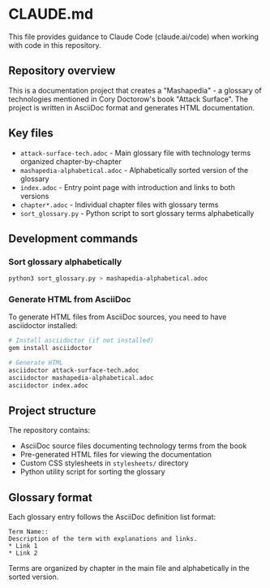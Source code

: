 # CLAUDE.md

This file provides guidance to Claude Code (claude.ai/code) when working with code in this repository.

## Repository overview

This is a documentation project that creates a "Mashapedia" - a glossary of technologies mentioned in Cory Doctorow's book "Attack Surface". The project is written in AsciiDoc format and generates HTML documentation.

## Key files

- `attack-surface-tech.adoc` - Main glossary file with technology terms organized chapter-by-chapter
- `mashapedia-alphabetical.adoc` - Alphabetically sorted version of the glossary
- `index.adoc` - Entry point page with introduction and links to both versions
- `chapter*.adoc` - Individual chapter files with glossary terms
- `sort_glossary.py` - Python script to sort glossary terms alphabetically

## Development commands

### Sort glossary alphabetically

```bash
python3 sort_glossary.py > mashapedia-alphabetical.adoc
```

### Generate HTML from AsciiDoc

To generate HTML files from AsciiDoc sources, you need to have asciidoctor installed:

```bash
# Install asciidoctor (if not installed)
gem install asciidoctor

# Generate HTML
asciidoctor attack-surface-tech.adoc
asciidoctor mashapedia-alphabetical.adoc
asciidoctor index.adoc
```

## Project structure

The repository contains:
- AsciiDoc source files documenting technology terms from the book
- Pre-generated HTML files for viewing the documentation
- Custom CSS stylesheets in `stylesheets/` directory
- Python utility script for sorting the glossary

## Glossary format

Each glossary entry follows the AsciiDoc definition list format:

```asciidoc
Term Name::
Description of the term with explanations and links.
* Link 1
* Link 2
```

Terms are organized by chapter in the main file and alphabetically in the sorted version.